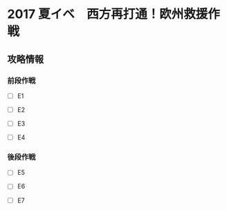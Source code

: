 # 2017 夏イベ　西方再打通！欧州救援作戦


## 攻略情報

### 前段作戦

- [ ] E1

- [ ] E2

- [ ] E3

- [ ] E4

### 後段作戦

- [ ] E5

- [ ] E6

- [ ] E7
